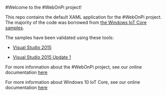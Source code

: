 #Welcome to the #WebOnPi project!

This repo contains the default XAML application for the #WebOnPi project. The majority of the code was borrowed from [the Windows IoT Core samples](https://github.com/ms-iot/samples/tree/develop/IoTCoreDefaultApp).

The samples have been validated using these tools:

* [Visual Studio 2015](http://go.microsoft.com/fwlink/?LinkID=534599)

* [Visual Studio 2015 Update 1](http://go.microsoft.com/fwlink/?LinkID=691134)

For more information about the #WebOnPi project, see our online documentation [here](http://aka.ms/webonpi)

For more information about Windows 10 IoT Core, see our online documentation [here](http://windowsondevices.com)


